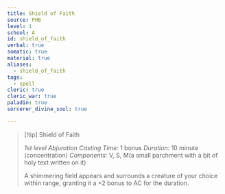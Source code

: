 ```yaml
---
title: Shield of Faith
source: PHB
level: 1
school: A
id: shield_of_faith
verbal: true
somatic: true
material: true
aliases:
  - shield_of_faith
tags:
  - spell
cleric: true
cleric_war: true
paladin: true
sorcerer_divine_soul: true

---
```

>[!tip] Shield of Faith
>
> *1st level Abjuration*
> *Casting Time:* 1 bonus
> *Duration:* 10 minute (concentration)
> *Components:* V, S, M(a small parchment with a bit of holy text written on it)
>
>A shimmering field appears and surrounds a creature of your choice within range, granting it a +2 bonus to AC for the duration.
>

